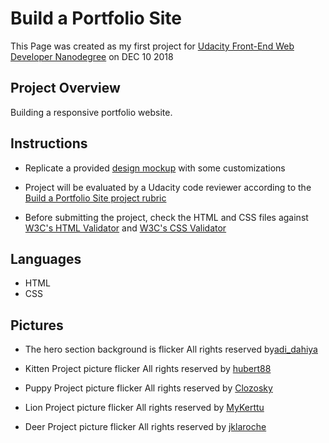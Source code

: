 # Build a Portfolio Site

This Page was created as my first project for <a href="https://www.udacity.com/course/front-end-web-developer-nanodegree--nd001">Udacity Front-End Web Developer Nanodegree</a> on DEC 10 2018

## Project Overview
Building a responsive portfolio website.

## Instructions

- Replicate a provided <a href="https://d17h27t6h515a5.cloudfront.net/topher/2017/November/5a136147_design-mockup-portfolio/design-mockup-portfolio.pdf">design mockup</a> with some customizations

- Project will be evaluated by a Udacity code reviewer according to the <a href="https://review.udacity.com/#!/rubrics/45/view">Build a Portfolio Site project rubric<a>

- Before submitting the project, check the HTML and CSS files against <a href="https://validator.w3.org/#validate_by_input">W3C's HTML Validator</a> and <a href="https://jigsaw.w3.org/css-validator/#validate_by_input">W3C's CSS Validator</a>

## Languages
- HTML
- CSS

## Pictures
- The hero section background is flicker All rights reserved by<a href="https://www.flickr.com/photos/adidas006/6571675827/sizes/l">adi_dahiya</a>

- Kitten Project picture flicker All rights reserved by <a href="https://www.flickr.com/photos/59165006@N05/11512418355/sizes/l">hubert88</a>

- Puppy Project picture flicker All rights reserved by <a href="https://www.flickr.com/photos/109270412@N02/10961348784/sizes/l">Clozosky</a>


- Lion Project picture flicker All rights reserved by <a href="https://www.flickr.com/photos/128325945@N05/16301651281/sizes/l">MyKerttu</a>

- Deer Project picture flicker All rights reserved by <a href="https://www.flickr.com/photos/klaroche/33001965194/sizes/l">jklaroche</a>
